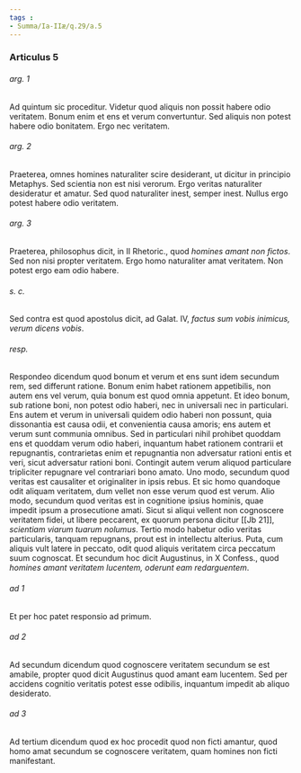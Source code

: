 ```yaml
---
tags : 
- Summa/Ia-IIæ/q.29/a.5
---
```


### Articulus 5

###### arg. 1
Ad quintum sic proceditur. Videtur quod aliquis non possit habere odio veritatem. Bonum enim et ens et verum convertuntur. Sed aliquis non potest habere odio bonitatem. Ergo nec veritatem.

###### arg. 2
Praeterea, omnes homines naturaliter scire desiderant, ut dicitur in principio Metaphys. Sed scientia non est nisi verorum. Ergo veritas naturaliter desideratur et amatur. Sed quod naturaliter inest, semper inest. Nullus ergo potest habere odio veritatem.

###### arg. 3
Praeterea, philosophus dicit, in II Rhetoric., quod *homines amant non fictos*. Sed non nisi propter veritatem. Ergo homo naturaliter amat veritatem. Non potest ergo eam odio habere.

###### s. c.
Sed contra est quod apostolus dicit, ad Galat. IV, *factus sum vobis inimicus, verum dicens vobis*.

###### resp.
Respondeo dicendum quod bonum et verum et ens sunt idem secundum rem, sed differunt ratione. Bonum enim habet rationem appetibilis, non autem ens vel verum, quia bonum est quod omnia appetunt. Et ideo bonum, sub ratione boni, non potest odio haberi, nec in universali nec in particulari. Ens autem et verum in universali quidem odio haberi non possunt, quia dissonantia est causa odii, et convenientia causa amoris; ens autem et verum sunt communia omnibus. Sed in particulari nihil prohibet quoddam ens et quoddam verum odio haberi, inquantum habet rationem contrarii et repugnantis, contrarietas enim et repugnantia non adversatur rationi entis et veri, sicut adversatur rationi boni. Contingit autem verum aliquod particulare tripliciter repugnare vel contrariari bono amato. Uno modo, secundum quod veritas est causaliter et originaliter in ipsis rebus. Et sic homo quandoque odit aliquam veritatem, dum vellet non esse verum quod est verum. Alio modo, secundum quod veritas est in cognitione ipsius hominis, quae impedit ipsum a prosecutione amati. Sicut si aliqui vellent non cognoscere veritatem fidei, ut libere peccarent, ex quorum persona dicitur [[Jb 21]], *scientiam viarum tuarum nolumus*. Tertio modo habetur odio veritas particularis, tanquam repugnans, prout est in intellectu alterius. Puta, cum aliquis vult latere in peccato, odit quod aliquis veritatem circa peccatum suum cognoscat. Et secundum hoc dicit Augustinus, in X Confess., quod *homines amant veritatem lucentem, oderunt eam redarguentem*.

###### ad 1
Et per hoc patet responsio ad primum.

###### ad 2
Ad secundum dicendum quod cognoscere veritatem secundum se est amabile, propter quod dicit Augustinus quod amant eam lucentem. Sed per accidens cognitio veritatis potest esse odibilis, inquantum impedit ab aliquo desiderato.

###### ad 3
Ad tertium dicendum quod ex hoc procedit quod non ficti amantur, quod homo amat secundum se cognoscere veritatem, quam homines non ficti manifestant.

